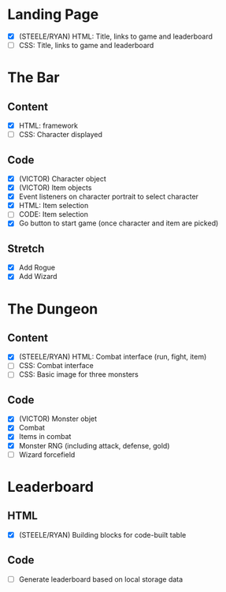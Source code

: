 # Landing Page
- [X] (STEELE/RYAN) HTML: Title, links to game and leaderboard
- [ ] CSS: Title, links to game and leaderboard

# The Bar
## Content
- [X] HTML: framework
- [ ] CSS: Character displayed
## Code
- [X] (VICTOR) Character object
- [X] (VICTOR) Item objects
- [X] Event listeners on character portrait to select character
- [X] HTML: Item selection
- [ ] CODE: Item selection
- [X] Go button to start game (once character and item are picked)
## Stretch
- [X] Add Rogue
- [X] Add Wizard

# The Dungeon
## Content
- [X] (STEELE/RYAN) HTML: Combat interface (run, fight, item)
- [ ] CSS: Combat interface
- [ ] CSS: Basic image for three monsters
## Code 
- [X] (VICTOR) Monster objet
- [X] Combat
- [X] Items in combat
- [X] Monster RNG (including attack, defense, gold)
- [ ] Wizard forcefield

# Leaderboard
## HTML
- [X] (STEELE/RYAN) Building blocks for code-built table
## Code
- [ ] Generate leaderboard based on local storage data
